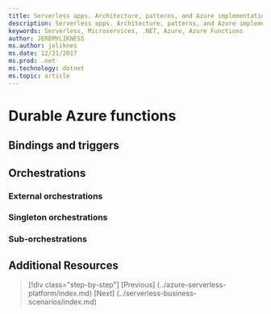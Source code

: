 ```yaml
---
title: Serverless apps. Architecture, patterns, and Azure implementation.
description: Serverless apps. Architecture, patterns, and Azure implementation. | Durable Azure functions
keywords: Serverless, Microservices, .NET, Azure, Azure Functions
author: JEREMYLIKNESS
ms.author: jeliknes
ms.date: 12/21/2017
ms.prod: .net
ms.technology: dotnet
ms.topic: article
---
```

# Durable Azure functions

## Bindings and triggers

## Orchestrations

### External orchestrations

### Singleton orchestrations

### Sub-orchestrations

## Additional Resources

>[!div class="step-by-step"]
[Previous] (../azure-serverless-platform/index.md)
[Next] (../serverless-business-scenarios/index.md)
